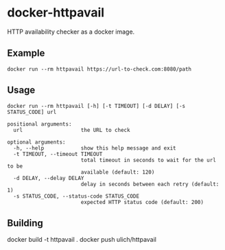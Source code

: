 # docker-httpavail

HTTP availability checker as a docker image.


## Example

```
docker run --rm httpavail https://url-to-check.com:8080/path
```


## Usage

```
docker run --rm httpavail [-h] [-t TIMEOUT] [-d DELAY] [-s STATUS_CODE] url

positional arguments:
  url                   the URL to check

optional arguments:
  -h, --help            show this help message and exit
  -t TIMEOUT, --timeout TIMEOUT
                        total timeout in seconds to wait for the url to be
                        available (default: 120)
  -d DELAY, --delay DELAY
                        delay in seconds between each retry (default: 1)
  -s STATUS_CODE, --status-code STATUS_CODE
                        expected HTTP status code (default: 200)
```


## Building

docker build -t httpavail .
docker push ulich/httpavail
